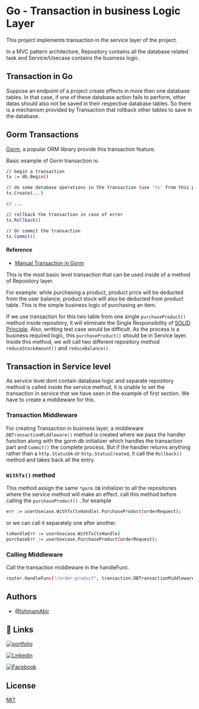 # Go - Transaction in business Logic Layer

This project implements transaction in the service layer of the project.

In a MVC pattern architecture, Repository contains all the database related task and Service/Usecase contains the business logic.

## Transaction in Go

Suppose an endpoint of a project create effects in more then one database tables. In that case, if one of these database action fails to perform, other datas should also not be saved in their respective database tables. So there is a mechanism provided by Transaction that rollback other tables to save in the database.

## Gorm Transactions

[Gorm](https://gorm.io/docs/transactions.html), a popular ORM library provide this transaction feature.

Basic example of Gorm transaction is:

```bash
// begin a transaction
tx := db.Begin()

// do some database operations in the transaction (use 'tx' from this point, not 'db')
tx.Create(...)

// ...

// rollback the transaction in case of error
tx.Rollback()

// Or commit the transaction
tx.Commit()
```

#### Reference

- [Manual Transaction in Gorm](https://gorm.io/docs/transactions.html#Control-the-transaction-manually)

This is the most basic level transaction that can be used inside of a method of Repository layer.

For example:
while purchasing a product, product price will be deducted from the user balance, product stock will also be deducted from product table. This is the simple business logic of purchasing an item.

If we use transaction for this two table from one single `purchaseProduct()` method inside repository, it will eliminate the Single Responsibility of [SOLID Principle](https://s8sg.medium.com/solid-principle-in-go-e1a624290346).
Also, writting test case would be difficult. As the process is a business required logic, this `purchaseProduct()` should be in Service layer. Inside this method, we will call two different repository method `reduceStockAmount()` and `reduceBalance()`.

## Transaction in Service level

As service level dont contain database logic and separate repository method is called inside the service method, it is unable to set the transaction in service that we have seen in the example of first section. We have to create a middleware for this.

### Transaction Middleware

For creating Transaction in business layer, a middleware `DBTransactionMiddleware()` method is created where we pass the handler function along with the gorm db initializer which handles the transaction part and `Commit()` the complete process. But if the handler returns anything rather than a `http.StatusOk` or `http.StatusCreated`, it call the
`Rollback()` method and takes back all the entry.

### `WithTx()` method

This method assign the same `*gorm.DB` initializer to all the repositories where the service method will make an effect. call this method before calling the `purchaseProduct()` . for example

```bash
err := userUsecase.WithTx(txHandle).PurchaseProduct(orderRequest);
```

or we can call it separately one after another.

```bash
txHandleErr := userUsecase.WithTx(txHandle)
purchaseErr := userUsecase.PurchaseProduct(orderRequest);
```

### Calling Middleware

Call the transaction middleware in the handleFunc.

```bash
router.HandleFunc("/order-product", transaction.DBTransactionMiddleware(gorm.Db, <PurchaseProduct handler>)).Methods("POST")
```

## Authors

- [@IshmamAbir](https://www.github.com/IshmamAbir)

## 🔗 Links

[![portfolio](https://img.shields.io/badge/my_portfolio-000?style=for-the-badge&logo=ko-fi&logoColor=white)](https://linktr.ee/ishmam_abir)

[![Linkedin](https://img.shields.io/badge/linkedin-0A66C2?style=for-the-badge&logo=linkedin&logoColor=white)](https://www.linkedin.com/in/ishmam-abir/)

[![Facebook](https://img.shields.io/badge/facebook-1DA1F2?style=for-the-badge&logo=facebook&logoColor=white)](https://facebook.com/ishmam.abir)

## License

[MIT](https://github.com/IshmamAbir/Go-Service_Level_Transaction/blob/main/LICENSE)
